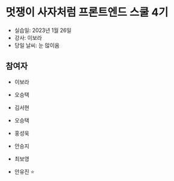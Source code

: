 # 멋쟁이 사자처럼 프론트엔드 스쿨 4기

- 실습일: 2023년 1월 26일
- 강사: 이보라
- 당일 날씨: 눈 많이옴

## 참여자

- 이보라

- 오승택

- 김서현

- 오승택

- 홍성욱

- 안승지

- 최보영

- 안유진 ⭐️
